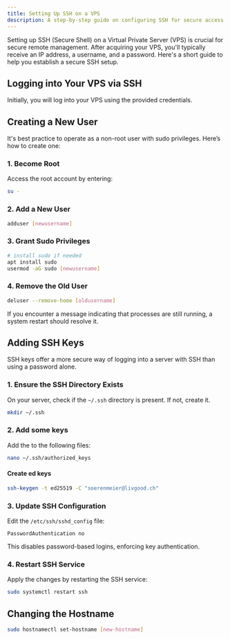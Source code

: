 ```yaml
---
title: Setting Up SSH on a VPS
description: A step-by-step guide on configuring SSH for secure access to your VPS.
---
```


Setting up SSH (Secure Shell) on a Virtual Private Server (VPS) is crucial for secure remote management. After acquiring your VPS, you'll typically receive an IP address, a username, and a password. Here's a short guide to help you establish a secure SSH setup.

## Logging into Your VPS via SSH
Initially, you will log into your VPS using the provided credentials.


## Creating a New User
It's best practice to operate as a non-root user with sudo privileges. Here’s how to create one:

### 1. Become Root
Access the root account by entering:
```bash
su -
```

### 2. Add a New User
```bash
adduser [newusername]
```

### 3. Grant Sudo Privileges
```bash
# install sudo if needed
apt install sudo
usermod -aG sudo [newusername]
```

### 4. Remove the Old User
```bash
deluser --remove-home [oldusername]
```
If you encounter a message indicating that processes are still running, a system restart should resolve it.


## Adding SSH Keys
SSH keys offer a more secure way of logging into a server with SSH than using a password alone.

### 1. Ensure the SSH Directory Exists
On your server, check if the `~/.ssh` directory is present. If not, create it.
```bash
mkdir ~/.ssh
```

### 2. Add some keys
Add the to the following files:
```bash
nano ~/.ssh/authorized_keys
```

#### Create ed keys
```bash
ssh-keygen -t ed25519 -C "soerenmeier@livgood.ch"
```

### 3. Update SSH Configuration
Edit the `/etc/ssh/sshd_config` file:
```
PasswordAuthentication no
```
This disables password-based logins, enforcing key authentication.

### 4. Restart SSH Service
Apply the changes by restarting the SSH service:
```bash
sudo systemctl restart ssh
```


## Changing the Hostname
```bash
sudo hostnamectl set-hostname [new-hostname]
```